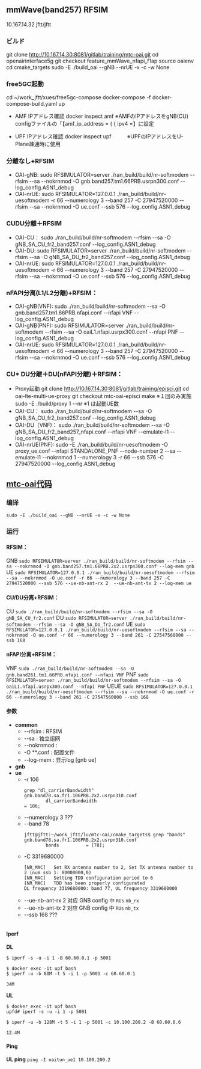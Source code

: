 
## mmWave(band257) RFSIM
10.167.14.32 jftt/jftt

### ビルド
git clone http://10.167.14.30:8081/gitlab/training/mtc-oai.git
cd openairinterface5g
git checkout feature_mmWave_nfapi_f1ap
source oaienv
cd cmake_targets
sudo -E ./build_oai --gNB --nrUE -x -c -w None

### free5GC起動
cd ~/work_jftt/xues/free5gc-compose
docker-compose -f docker-compose-build.yaml up

* AMF IPアドレス確認
docker inspect amf ※AMFのIPアドレスをgNB(CU) configファイルの「【amf_ip_address = ( { ipv4 =】に設定

* UPF IPアドレス確認
docker inspect upf　　　※UPFのIPアドレスをU-Plane疎通時に使用

### 分離なし+RFSIM
* OAI-gNB:
sudo RFSIMULATOR=server ./ran_build/build/nr-softmodem --rfsim --sa --nokrnmod -O gnb.band257.tm1.66PRB.usrpn300.conf --log_config.ASN1_debug
* OAI-nrUE:
sudo RFSIMULATOR=127.0.0.1 ./ran_build/build/nr-uesoftmodem -r 66 --numerology 3 --band 257 -C 27947520000 --rfsim --sa --nokrnmod -O ue.conf --ssb 576 --log_config.ASN1_debug

### CUDU分離＋RFSIM
* OAI-CU：
sudo ./ran_build/build/nr-softmodem --rfsim --sa -O gNB_SA_CU_fr2_band257.conf --log_config.ASN1_debug
* OAI-DU:
sudo RFSIMULATOR=server ./ran_build/build/nr-softmodem --rfsim --sa -O gNB_SA_DU_fr2_band257.conf --log_config.ASN1_debug
* OAI-nrUE:
sudo RFSIMULATOR=127.0.0.1 ./ran_build/build/nr-uesoftmodem -r 66 --numerology 3 --band 257 -C 27947520000 --rfsim --sa --nokrnmod -O ue.conf --ssb 576 --log_config.ASN1_debug

### nFAPI分离(L1/L2分離)+RFSIM：
* OAI-gNB(VNF):
sudo ./ran_build/build/nr-softmodem --sa -O gnb.band257.tm1.66PRB.nfapi.conf --nfapi VNF --log_config.ASN1_debug
* OAI-gNB(PNF):
sudo RFSIMULATOR=server ./ran_build/build/nr-softmodem --rfsim --sa -O oaiL1.nfapi.usrpx300.conf --nfapi PNF --log_config.ASN1_debug
* OAI-nrUE:
sudo RFSIMULATOR=127.0.0.1 ./ran_build/build/nr-uesoftmodem -r 66 --numerology 3 --band 257 -C 27947520000 --rfsim --sa --nokrnmod -O ue.conf --ssb 576 --log_config.ASN1_debug

### CU* DU分離＋DU(nFAPI分離)＋RFSIM：
* Proxy起動
git clone http://10.167.14.30:8081/gitlab/training/episci.git
cd oai-lte-multi-ue-proxy
git checkout mtc-oai-episci
make ※１回のみ実施
sudo -E ./build/proxy 1 --nr ※1 は起動UE数
* OAI-CU：
sudo ./ran_build/build/nr-softmodem --sa -O gNB_SA_CU_fr2_band257.conf --log_config.ASN1_debug
* OAI-DU（VNF)：
sudo ./ran_build/build/nr-softmodem --sa -O gNB_SA_DU_fr2_band257_nfapi.conf --nfapi VNF --emulate-l1 --log_config.ASN1_debug
* OAI-nrUE(PNF):
sudo -E ./ran_build/build/nr-uesoftmodem -O proxy_ue.conf --nfapi STANDALONE_PNF --node-number 2 --sa --emulate-l1 --nokrnmod 1 --numerology 3 -r 66 --ssb 576 -C 27947520000 --log_config.ASN1_debug

## [mtc-oai代码](http://10.167.14.30:8081/gitlab/training/mtc-oai/tree/feature_mmWave_nfapi_f1ap)
### 编译
`sudo -E ./build_oai --gNB --nrUE -x -c -w None`

### 运行
#### RFSIM：
GNB
`sudo RFSIMULATOR=server ./ran_build/build/nr-softmodem --rfsim --sa --nokrnmod -O gnb.band257.tm1.66PRB.2x2.usrpn300.conf --log-mem gnb`
UE
`sudo RFSIMULATOR=127.0.0.1 ./ran_build/build/nr-uesoftmodem --rfsim --sa --nokrnmod -O ue.conf -r 66 --numerology 3 --band 257 -C 27947520000 --ssb 576 --ue-nb-ant-rx 2  --ue-nb-ant-tx 2 --log-mem ue`

#### CU/DU分离+RFSIM：
CU
`sudo ./ran_build/build/nr-softmodem --rfsim --sa -O gNB_SA_CU_fr2.conf`
DU
`sudo RFSIMULATOR=server ./ran_build/build/nr-softmodem --rfsim --sa -O gNB_SA_DU_fr2.conf`
UE
`sudo RFSIMULATOR=127.0.0.1 ./ran_build/build/nr-uesoftmodem --rfsim --sa --nokrnmod -O ue.conf -r 66 --numerology 3 --band 261 -C 27547560000 --ssb 168`

#### nFAPI分离+RFSIM：
VNF
`sudo ./ran_build/build/nr-softmodem --sa -O gnb.band261.tm1.66PRB.nfapi.conf --nfapi VNF`
PNF
`sudo RFSIMULATOR=server ./ran_build/build/nr-softmodem --rfsim --sa -O oaiL1.nfapi.usrpx300.conf --nfapi PNF`
UEUE
`sudo RFSIMULATOR=127.0.0.1 ./ran_build/build/nr-uesoftmodem --rfsim --sa --nokrnmod -O ue.conf -r 66 --numerology 3 --band 261 -C 27547560000 --ssb 168`

#### 参数
* **common**
    * --rfsim    : RFSIM
    * --sa       : 独立组网
    * --nokrnmod :
    * -O **.conf : 配置文件
    * --log-mem  : 显示log [gnb ue]
* **gnb**
* **ue**
    * -r 106
        ```
        grep "dl_carrierBandwidth" gnb.band78.sa.fr1.106PRB.2x2.usrpn310.conf 
                dl_carrierBandwidth                                            = 106;
        ```
    * --numerology 3
        ???
    * --band 78
        ```
        jftt@jftt:~/work_jftt/lu/mtc-oai/cmake_targets$ grep "bands" gnb.band78.sa.fr1.106PRB.2x2.usrpn310.conf
                bands          = [78];
        ```
    * -C 3319680000
        ```
        [NR_MAC]   Set RX antenna number to 2, Set TX antenna number to 2 (num ssb 1: 80000000,0)
        [NR_MAC]   Setting TDD configuration period to 6
        [NR_MAC]   TDD has been properly configurated
        DL frequency 3319680000: band 77, UL frequency 3319680000
        ```
    * --ue-nb-ant-rx 2
        对应 GNB config 中 `RUs` `nb_rx`
    * --ue-nb-ant-tx 2
        对应 GNB config 中 `RUs` `nb_tx`
    * --ssb 168
        ???
    ```
#### Iperf
**DL**
```
$ iperf -s -u -i 1 -B 60.60.0.1 -p 5001

$ docker exec -it upf bash
$ iperf -u -b 80M -t 5 -i 1 -p 5001 -c 60.60.0.1

34M
```
**UL**
```
$ docker exec -it upf bash
upfd# iperf -s -u -i 1 -p 5001

$ iperf -u -b 128M -t 5 -i 1 -p 5001 -c 10.100.200.2 -B 60.60.0.6

12.4M
```

#### Ping
**UL ping**
`ping -I oaitun_ue1 10.100.200.2`
    